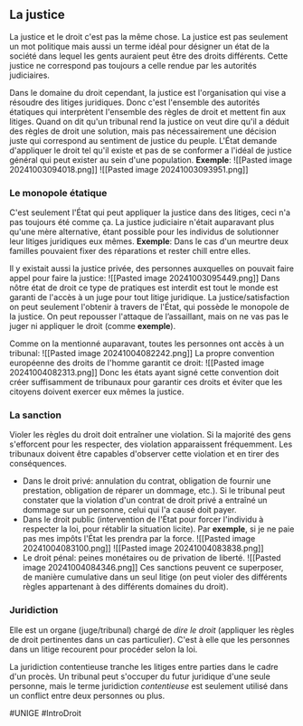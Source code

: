 ## La justice
La justice et le droit c'est pas la même chose. La justice est pas seulement un mot politique mais aussi un terme idéal pour désigner un état de la société dans lequel les gents auraient peut être des droits différents. Cette justice ne correspond pas toujours a celle rendue par les autorités judiciaires.

Dans le domaine du droit cependant, la justice est l'organisation qui vise a résoudre des litiges juridiques. Donc c'est l'ensemble des autorités étatiques qui interprètent l'ensemble des règles de droit et mettent fin aux litiges. Quand on dit qu'un tribunal rend la justice on veut dire qu'il a déduit des règles de droit une solution, mais pas nécessairement une décision juste qui correspond au sentiment de justice du peuple. L'État demande d'appliquer le droit tel qu'il existe et pas de se conformer a l'idéal de justice général qui peut exister au sein d'une population.
**Exemple**:
![[Pasted image 20241003094018.png]]
![[Pasted image 20241003093951.png]]
### Le monopole étatique
C'est seulement l'État qui peut appliquer la justice dans des litiges, ceci n'a pas toujours été comme ça. La justice judiciaire n'était auparavant plus qu'une mère alternative, étant possible pour les individus de solutionner leur litiges juridiques eux mêmes. **Exemple**: Dans le cas d'un meurtre deux familles pouvaient fixer des réparations et rester chill entre elles.

Il y existait aussi la justice privée, des personnes auxquelles on pouvait faire appel pour faire la justice:
![[Pasted image 20241003095449.png]]
Dans nôtre état de droit ce type de pratiques est interdit est tout le monde est garanti de l'accès à un juge pour tout litige juridique. La justice/satisfaction on peut seulement l'obtenir à travers de l'État, qui possède le monopole de la justice. On peut repousser l'attaque de l’assaillant, mais on ne vas pas le juger ni appliquer le droit (comme **exemple**).

Comme on la mentionné auparavant, toutes les personnes ont accès à un tribunal:
![[Pasted image 20241004082242.png]]
La propre convention européenne des droits de l'homme garantit ce droit:
![[Pasted image 20241004082313.png]]
Donc les états ayant signé cette convention doit créer suffisamment de tribunaux pour garantir ces droits et éviter que les citoyens doivent exercer eux mêmes la justice.
### La sanction
Violer les règles du droit doit entraîner une violation. Si la majorité des gens s'efforcent pour les respecter, des violation apparaissent fréquemment. Les tribunaux doivent être capables d'observer cette violation et en tirer des conséquences.
- Dans le droit privé: annulation du contrat, obligation de fournir une prestation, obligation de réparer un dommage, etc.). Si le tribunal peut constater que la violation d'un contrat de droit privé a entraîné un dommage sur un personne, celui qui l'a causé doit payer.
- Dans le droit public (intervention de l'État pour forcer l'individu à respecter la loi, pour rétablir la situation licite). Par **exemple**, si je ne paie pas mes impôts l'État les prendra par la force.
	![[Pasted image 20241004083100.png]]
	![[Pasted image 20241004083838.png]]
- Le droit pénal: peines monétaires ou de privation de liberté.
	![[Pasted image 20241004084346.png]]
Ces sanctions peuvent ce superposer, de manière cumulative dans un seul litige (on peut violer des différents règles appartenant à des différents domaines du droit).
### Juridiction
Elle est un organe (juge/tribunal) chargé de *dire le droit* (appliquer les règles de droit pertinentes dans un cas particulier). C'est à elle que les personnes dans un litige recourent pour procéder selon la loi.

La juridiction contentieuse tranche les litiges entre parties dans le cadre d'un procès. Un tribunal peut s'occuper du futur juridique d'une seule personne, mais le terme juridiction *contentieuse* est seulement utilisé dans un conflict entre deux personnes ou plus.

#UNIGE 
#IntroDroit 